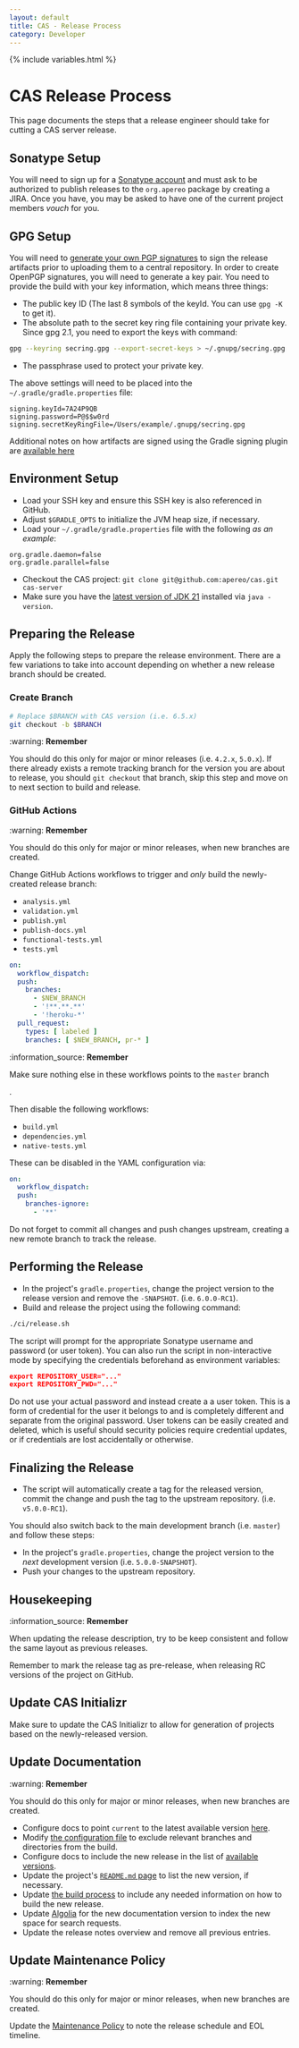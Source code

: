 ```yaml
---
layout: default
title: CAS - Release Process
category: Developer
---
```


{% include variables.html %}

# CAS Release Process

This page documents the steps that a release engineer should take for cutting a CAS server release. 

## Sonatype Setup

You will need to sign up for a [Sonatype account](https://central.sonatype.org/pages/ossrh-guide.html) and must ask 
to be authorized to publish releases to the `org.apereo` package by creating a JIRA. Once you have, you may be asked to have one of the
current project members *vouch* for you. 

## GPG Setup

You will need to [generate your own PGP signatures](https://blog.sonatype.com/2010/01/how-to-generate-pgp-signatures-with-maven/) to 
sign the release artifacts prior to uploading them to a central repository. In order to create OpenPGP signatures, you will 
need to generate a key pair. You need to provide the build with your key information, which means three things:

- The public key ID (The last 8 symbols of the keyId. You can use `gpg -K` to get it).
- The absolute path to the secret key ring file containing your private key. Since gpg 2.1, you need to export the keys with command:

```bash
gpg --keyring secring.gpg --export-secret-keys > ~/.gnupg/secring.gpg
```

- The passphrase used to protect your private key.

The above settings will need to be placed into the `~/.gradle/gradle.properties` file:

```properties
signing.keyId=7A24P9QB
signing.password=P@$$w0rd
signing.secretKeyRingFile=/Users/example/.gnupg/secring.gpg
```

Additional notes on how artifacts are signed using the Gradle 
signing plugin are [available here](https://docs.gradle.org/current/userguide/signing_plugin.html)

## Environment Setup

- Load your SSH key and ensure this SSH key is also referenced in GitHub.
- Adjust `$GRADLE_OPTS` to initialize the JVM heap size, if necessary.
- Load your `~/.gradle/gradle.properties` file with the following *as an example*:

```properties
org.gradle.daemon=false
org.gradle.parallel=false
```

- Checkout the CAS project: `git clone git@github.com:apereo/cas.git cas-server`
- Make sure you have the [latest version of JDK 21](https://openjdk.java.net/projects/jdk/21/) installed via `java -version`. 

## Preparing the Release

Apply the following steps to prepare the release environment. There are a few variations to take into account depending on whether
a new release branch should be created. 

### Create Branch

```bash
# Replace $BRANCH with CAS version (i.e. 6.5.x)
git checkout -b $BRANCH
```

<div class="alert alert-warning">:warning: <strong>Remember</strong><p>You should do this only for major or minor 
releases (i.e. <code>4.2.x</code>, <code>5.0.x</code>).
If there already exists a remote tracking branch for the version you are about to release, you should <code>git checkout</code> that branch, 
skip this step and move on to next section to build and release.</p></div>

### GitHub Actions

<div class="alert alert-warning">:warning: <strong>Remember</strong><p>You should do this only for major or minor 
releases, when new branches are created.</p></div>
 
Change GitHub Actions workflows to trigger and *only* build the newly-created release branch:

* `analysis.yml`
* `validation.yml`
* `publish.yml`
* `publish-docs.yml`
* `functional-tests.yml`
* `tests.yml`
      
```yaml
on:
  workflow_dispatch:
  push:
    branches:
      - $NEW_BRANCH
      - '!**.**.**'
      - '!heroku-*'
  pull_request:
    types: [ labeled ]
    branches: [ $NEW_BRANCH, pr-* ]
```

<div class="alert alert-warning">:information_source: <strong>Remember</strong><p>Make sure nothing else in these workflows
points to the <code>master</code> branch</p>.</div>

Then disable the following workflows:

- `build.yml`
- `dependencies.yml`
- `native-tests.yml`

These can be disabled in the YAML configuration via:

```yaml
on:
  workflow_dispatch:  
  push:
    branches-ignore:
      - '**'
```

Do not forget to commit all changes and push changes upstream, creating a new remote branch to track the release.

## Performing the Release 

- In the project's `gradle.properties`, change the project version to the release version and remove the `-SNAPSHOT`. (i.e. `6.0.0-RC1`). 
- Build and release the project using the following command:

```bash
./ci/release.sh
```

The script will prompt for the appropriate Sonatype username and password (or user token). You can also run the script in non-interactive
mode by specifying the credentials beforehand as environment variables:

```json
export REPOSITORY_USER="..."
export REPOSITORY_PWD="..."
```

Do not use your actual password and instead create a a user token. This is a form of credential for the user 
it belongs to and is  completely different and separate from the original password. User tokens can be easily 
created and deleted, which is useful should security policies require credential updates, or 
if credentials are lost accidentally or otherwise.

## Finalizing the Release

- The script will automatically create a tag for the released version, commit the change and push the tag to the upstream repository. (i.e. `v5.0.0-RC1`).

You should also switch back to the main development branch (i.e. `master`) and follow these steps:

- In the project's `gradle.properties`, change the project version to the *next* development version (i.e. `5.0.0-SNAPSHOT`). 
- Push your changes to the upstream repository. 

## Housekeeping

<div class="alert alert-info">:information_source: <strong>Remember</strong><p>When updating the release description, try to be keep 
consistent and follow the same layout as previous releases.</p></div>

Remember to mark the release tag as pre-release, when releasing RC versions of the project on GitHub. 

## Update CAS Initializr

Make sure to update the CAS Initializr to allow for generation of projects
based on the newly-released version.

## Update Documentation

<div class="alert alert-warning">:warning: <strong>Remember</strong><p>You should do this only for major or minor releases, when new branches are created.</p></div>

- Configure docs to point `current` to the latest available version [here](https://github.com/apereo/cas/blob/gh-pages/current/index.html).
- Modify [the configuration file](https://github.com/apereo/cas/blob/master/docs/cas-server-documentation/_config.yml) to exclude relevant branches and directories from the build. 
- Configure docs to include the new release in the list of [available versions](https://github.com/apereo/cas/blob/master/docs/cas-server-documentation/_layouts/default.html).
- Update the project's [`README.md` page](https://github.com/apereo/cas/blob/master/README.md) to list the new version, if necessary.
- Update [the build process](Build-Process.html) to include any needed information on how to build the new release.
- Update [Algolia](https://crawler.algolia.com/) for the new documentation version to index the new space for search requests.
- Update the release notes overview and remove all previous entries.

## Update Maintenance Policy

<div class="alert alert-warning">:warning: <strong>Remember</strong><p>You should do this only for major or minor releases, when new branches are created.</p></div>

Update the [Maintenance Policy](https://github.com/apereo/cas/edit/gh-pages/developer/Maintenance-Policy.md/) to note 
the release schedule and EOL timeline.
